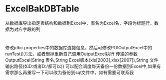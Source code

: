 # ExcelBakDBTable
从数据库导出指定表结构和数据到Excel中，表名为Excel名，字段为标题行，数据为对应字段的列
#
  修改jdbc.properties中的数据库连接信息，然后可修改POIOutputExcel中的runTest()方法，或者删掉重新自己调用OutputExcel执行
  传递的参数OutputExcel(String 表名,String Excel版本(xls[2003],xlsx[2007]),String 文件输出路径(如D:或者D:/都可以))
  可以配合调度每天备份一份数据到Excel中,如果有需求那么再重写一下可以改为备份到sql文件中，如有需要可联系我
